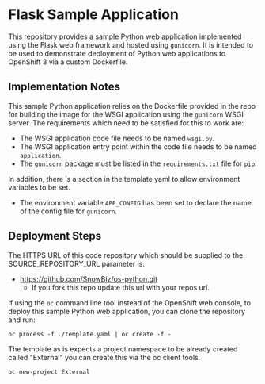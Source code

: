 # Flask Sample Application

This repository provides a sample Python web application implemented using the Flask web framework and hosted using ``gunicorn``. It is intended to be used to demonstrate deployment of Python web applications to OpenShift 3 via a custom Dockerfile. 

## Implementation Notes

This sample Python application relies on the Dockerfile provided in the repo for building the image for the WSGI application using the ``gunicorn`` WSGI server. The requirements which need to be satisfied for this to work are:

* The WSGI application code file needs to be named ``wsgi.py``.
* The WSGI application entry point within the code file needs to be named ``application``.
* The ``gunicorn`` package must be listed in the ``requirements.txt`` file for ``pip``.

In addition, there is a section in the template yaml to allow environment variables to be set.

* The environment variable ``APP_CONFIG`` has been set to declare the name of the config file for ``gunicorn``.

## Deployment Steps

The HTTPS URL of this code repository which should be supplied to the SOURCE_REPOSITORY_URL parameter is:

* https://github.com/SnowBiz/os-python.git
    * If you fork this repo update this url with your repos url.

If using the ``oc`` command line tool instead of the OpenShift web console, to deploy this sample Python web application, you can clone the repository and run:

```
oc process -f ./template.yaml | oc create -f -
```

The template as is expects a project namespace to be already created called "External" you can create this via the oc client tools.
```
oc new-project External
```